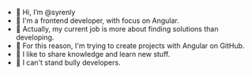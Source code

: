 - 👋 Hi, I’m @syrenly
- 🌸 I'm a frontend developer, with focus on Angular.
- 🧞 Actually, my current job is more about finding solutions than developing.
- 🌱 For this reason, I'm trying to create projects with Angular on GitHub.
- 🥰 I like to share knowledge and learn new stuff.
- 👻 I can't stand bully developers.


